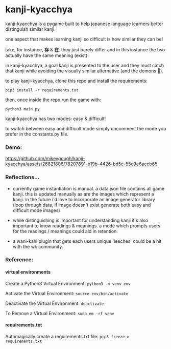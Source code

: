 # kanji-kyacchya
kanji-kyacchya is a pygame built to help japanese language learners better distinguish similar kanji.

one aspect that makes learning kanji so difficult is how similar they can be!

take, for instance, __存__ & __在__. they just barely differ and in this instance the two actually have the same meaning (exist).

in kanji-kyacchya, a goal kanji is presented to the user and they must catch that kanji while
avoiding the visually similar alternative (and the demons 👹).

to play kanji-kyacchya, clone this repo and install the requirements:

```pip3 install -r requirements.txt```

then, once inside the repo run the game with:

```python3 main.py```

kanji-kyacchya has two modes: easy & difficult!

to switch between easy and difficult mode simply uncomment the mode you prefer in the constants.py file.

### Demo:

https://github.com/mikeygough/kanji-kyacchya/assets/26821806/78207891-b19b-4426-bd5c-55c9e6accb65

### Reflections...

* currently game instantiation is manual. a data.json file contains all game kanji. this is updated manually as are the images which represent a kanji. in the future i'd love to incorporate an image generator library (loop through data, if image doesn't exist generate both easy and difficult mode images)

* while distinguishing is important for understanding kanji it's also important to know readings & meanings. a mode which prompts users for the readings / meanings could aid in retention.

* a wani-kani plugin that gets each users unique 'leeches' could be a hit with the wk community.

### Reference:

#### virtual environments
Create a Python3 Virtual Environment: 
```python3 -m venv env```

Activate the Virtual Environment:
```source env/bin/activate```

Deactivate the Virtual Environment:
```deactivate```

To Remove a Virtual Environment:
```sudo em -rf venv```

#### requirements.txt
Automagically create a requirements.txt file:
```pip3 freeze > requirements.txt```
